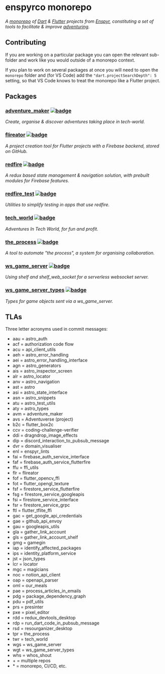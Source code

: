 # enspyrco monorepo

*A [monorepo](https://en.wikipedia.org/wiki/Monorepo) of [Dart](https://dart.dev/) &amp; [Flutter](https://flutter.dev/) projects from [Enspyr](https://github.com/enspyrco), constituting a set of tools to facilitate & improve [adventuring](https://github.com/adventures-in/projects_summary).*

## Contributing

If you are working on a particular package you can open the relevant sub-folder and work like you would outside of a monorepo context.

If you plan to work on several packages at once you will need to open the `monorepo` folder and (for VS Code) add the `"dart.projectSearchDepth": 5` setting, so that VS Code knows to treat the monorepo like a Flutter project.

## Packages

### [adventure_maker](packages/adventures/README.md) [![badge](https://enspyrco-monorepo.web.app/coverage/adventure_maker/badge.png)](https://enspyrco-monorepo.web.app/coverage/adventure_maker/)

*Create, organise & discover adventures taking place in tech-world.*

### [flireator](packages/flireator/README.md) [![badge](https://enspyrco-monorepo.web.app/coverage/flireator/badge.png)](https://enspyrco-monorepo.web.app/coverage/flireator/)

*A project creation tool for Flutter projects with a Firebase backend, stored on GitHub.*

### [redfire](packages/redfire/README.md) [![badge](https://enspyrco-monorepo.web.app/coverage/redfire/badge.png)](https://enspyrco-monorepo.web.app/coverage/redfire/)

*A redux based state management & navigation solution, with prebuilt modules for Firebase features.*

### [redfire_test](packages/redfire_test/README.md) [![badge](https://enspyrco-monorepo.web.app/coverage/redfire_test/badge.png)](https://enspyrco-monorepo.web.app/coverage/redfire_test/)

*Utilities to simplify testing in apps that use redfire.*

### [tech_world](packages/tech_world/README.md) [![badge](https://enspyrco-monorepo.web.app/coverage/tech_world/badge.png)](https://enspyrco-monorepo.web.app/coverage/tech_world/)

*Adventures In Tech World, for fun and profit.*

### [the_process](packages/the_process/README.md) [![badge](https://enspyrco-monorepo.web.app/coverage/the_process/badge.png)](https://enspyrco-monorepo.web.app/coverage/the_process/)

*A tool to automate "the process", a system for organising collaboration.*

### [ws_game_server](packages/ws_game_server/README.md) [![badge](https://enspyrco-monorepo.web.app/coverage/ws_game_server/badge.png)](https://enspyrco-monorepo.web.app/coverage/ws_game_server/)

*Using shelf and shelf_web_socket for a serverless websocket server.*

### [ws_game_server_types](packages/ws_game_server_types/README.md) [![badge](https://enspyrco-monorepo.web.app/coverage/ws_game_server_types/badge.png)](https://enspyrco-monorepo.web.app/coverage/ws_game_server_types/)

*Types for game objects sent via a ws_game_server.*

## TLAs

Three letter acronyms used in commit messages:

- aau = astro_auth
- acf = authorization code flow
- acu = api_client_utils
- aeh = astro_error_handling
- aei = astro_error_handling_interface
- agn = astro_generators
- ais = astro_inspector_screen
- alr = astro_locator
- anv = astro_navigation
- ast = astro
- asi = astro_state_interface
- asn = astro_snippets
- atu = astro_test_utils
- aty = astro_types
- avm = adventure_maker
- avs = Adventuverse (project)
- b2c = flutter_box2c
- ccv = coding-challenge-verifier
- ddi = dragndrop_image_effects
- dip = discord_interaction_to_pubsub_message
- dvr = domain_visualiser
- enl = enspyr_lints
- fai = firebase_auth_service_interface
- faf = firebase_auth_service_flutterfire
- ffu = ffi_utils
- flr = flireator
- fof = flutter_opencv_ffi
- fot = flutter_opengl_texture
- fsf = firestore_service_flutterfire
- fsg = firestore_service_googleapis
- fsi = firestore_service_interface
- fsr = firestore_service_grpc
- ftl = flutter_tflite_ffi
- gac = get_google_api_credentials
- gae = github_api_envoy
- gau = googleapis_utils
- gla = gather_link_account
- gls = gather_link_account_shelf
- gmg = gamegin
- iap = identify_affected_packages
- ips = identity_platform_service
- jst = json_types
- lcr = locator
- mgc = magicians
- noc = notion_api_client
- oap = openapi_parser
- oml = our_meals
- pae = process_articles_in_emails
- pdg = package_dependency_graph
- pdu = pdf_utils
- prs = presinter
- pxe = pixel_editor
- rdd = redux_devtools_desktop
- rdp = run_dart_code_in_pubsub_message
- rsd = resourganizer_desktop
- tpr = the_process
- twr = tech_world
- wgs = ws_game_server
- wgt = ws_game_server_types
- whs = whos_shout
- &plus; = multiple repos
- &ast; = monorepo, CI/CD, etc.
